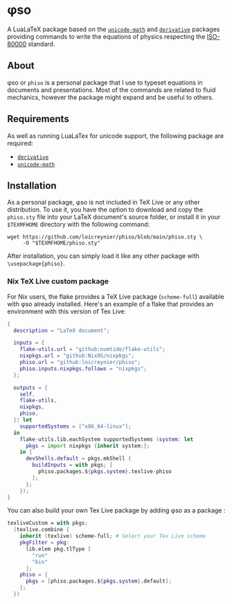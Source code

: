 # φso

A LuaLaTeX package based on
the [`unicode-math`][unicode_math] and [`derivative`][derivative] packages
providing commands to write the equations of physics
respecting the [ISO-80000][iso] standard.

## About

φso or `phiso` is a personal package
that I use to typeset equations in documents and presentations.
Most of the commands are related to fluid mechanics,
however the package might expand and be useful to others.

## Requirements

As well as running LuaLaTex for unicode support,
the following package are required:

- [`derivative`][derivative]
- [`unicode-math`][unicode_math]

## Installation

As a personal package,
φso is not included in TeX Live or any other distribution.
To use it,
you have the option to download and copy the `phiso.sty` file
into your LaTeX document's source folder,
or install it in your `$TEXMFHOME` directory with the following command:

```shell
wget https://github.com/loicreynier/phiso/blob/main/phiso.sty \
     -O "$TEXMFHOME/phiso.sty"
```

After installation,
you can simply load it like any other package with `\usepackage{phiso}`.

### Nix TeX Live custom package

For Nix users,
the flake provides a TeX Live package (`scheme-full`) available with φso
already installed.
Here's an example of a flake that provides an environment
with this version of Tex Live:

```nix
{
  description = "LaTeX document";

  inputs = {
    flake-utils.url = "github:numtide/flake-utils";
    nixpkgs.url = "github:NixOS/nixpkgs";
    phiso.url = "github:loicreynier/phiso";
    phiso.inputs.nixpkgs.follows = "nixpkgs";
  };

  outputs = {
    self,
    flake-utils,
    nixpkgs,
    phiso,
  }: let
    supportedSystems = ["x86_64-linux"];
  in
    flake-utils.lib.eachSystem supportedSystems (system: let
      pkgs = import nixpkgs {inherit system;};
    in {
      devShells.default = pkgs.mkShell {
        buildInputs = with pkgs; [
          phiso.packages.${pkgs.system}.texlive-phiso
        ];
      };
    });
}
```

You can also build your own Tex Live package by adding φso
as a package :

```nix
texliveCustom = with pkgs;
  (texlive.combine {
    inherit (texlive) scheme-full; # Select your Tex Live scheme
    pkgFilter = pkg:
      lib.elem pkg.tlType [
        "run"
        "bin"
      ];
    phiso = {
      pkgs = [phiso.packages.${pkgs.system}.default];
    };
  })
```

[derivative]: https://www.ctan.org/pkg/derivative
[iso]: https://en.wikipedia.org/wiki/ISO/IEC_80000
[unicode_math]: https://github.com/wspr/unicode-math
